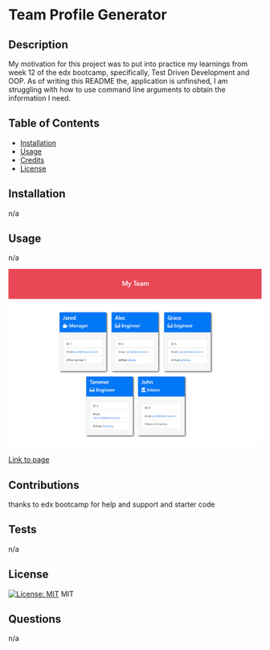 # Team Profile Generator

  ## Description
  
 My motivation for this project was to put into practice my learnings from week 12 of the edx bootcamp, specifically, Test Driven Development and OOP. As of writing this README the, application is unfinshed, I am struggling with how to use command line arguments to obtain the information I need. 
  
  ## Table of Contents 
  
  - [Installation](#installation)
  - [Usage](#usage)
  - [Credits](#credits)
  - [License](#license)
  
  ## Installation
  
n/a
  
  ## Usage
  
n/a  
  
 ![image of deployed site](./assets/14-object-oriented-programming-challenge-demo.png)
  
 [Link to page](https://jxg052.github.io/Team-Profile-Generator/)
  
  
  ## Contributions
  
thanks to edx bootcamp for help and support and starter code   

## Tests

n/a
 
 ## License

 [![License: MIT](https://img.shields.io/badge/License-MIT-yellow.svg)](https://opensource.org/licenses/MIT) 
 MIT  

 ## Questions

 n/a

